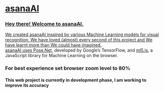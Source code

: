 # <a href="https://prikshit4829.github.io/asanaAI/" target="_blank" title="asanaAI">asanaAI 

### Hey there! Welcome to asanaAI.
We created asanaAI inspired by various Machine Learning models for visual recognition. We have loved (almost) every second of this project and We have learnt more than We could have imagined. <br>asanaAI uses <a href="https://www.tensorflow.org/lite/models/pose_estimation/overview" target="_blank">Pose.Net</a>, developed by Google’s TensorFlow, and <a href="https://ml5js.org/" target="_blank">ml5.js</a>, a JavaScript library for Machine Learning on the browser.
### For best experience set browser zoom level to 80% 
#### This web project is currently in development phase, I am working to improve its accuracy


